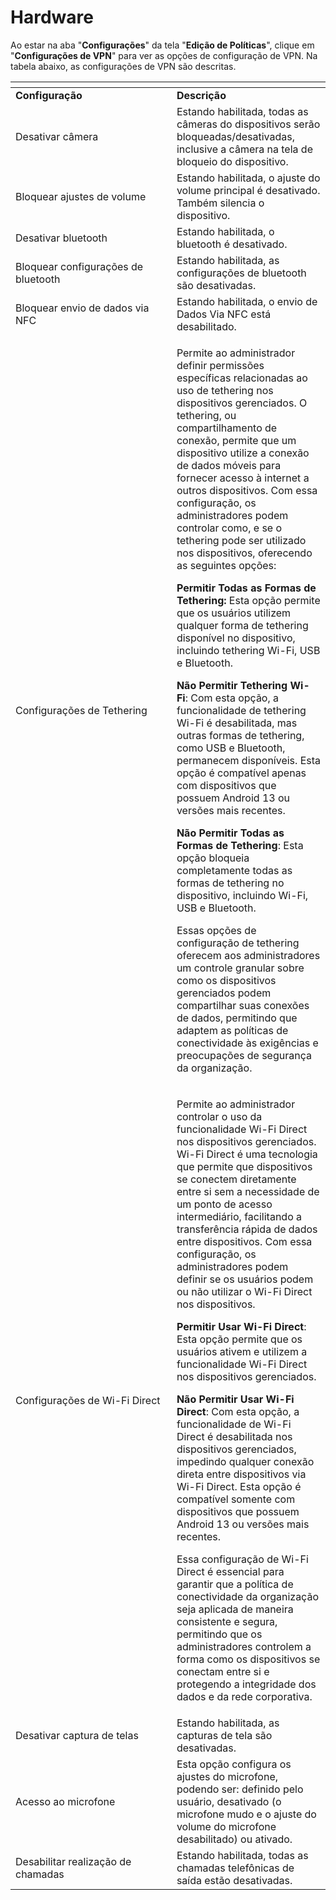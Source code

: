 # Hardware

Ao estar na aba "**Configurações**" da tela "**Edição de Políticas**", clique em "**Configurações de VPN**" para ver as opções de configuração de VPN. Na tabela abaixo, as configurações de VPN são descritas.

<table data-header-hidden><thead><tr><th width="241.90975742921768"></th><th></th></tr></thead><tbody><tr><td><strong>Configuração</strong></td><td><strong>Descrição</strong></td></tr><tr><td>Desativar câmera</td><td>Estando habilitada, todas as câmeras do dispositivos serão bloqueadas/desativadas, inclusive a câmera na tela de bloqueio do dispositivo.</td></tr><tr><td>Bloquear ajustes de volume</td><td>Estando habilitada, o ajuste do volume principal é desativado. Também silencia o dispositivo.</td></tr><tr><td>Desativar bluetooth</td><td>Estando habilitada, o bluetooth é desativado.</td></tr><tr><td>Bloquear configurações de bluetooth</td><td>Estando habilitada, as configurações de bluetooth são desativadas.</td></tr><tr><td>Bloquear envio de dados via NFC</td><td>Estando habilitada, o envio de Dados Via NFC está desabilitado.</td></tr><tr><td>Configurações de Tethering</td><td><p>Permite ao administrador definir permissões específicas relacionadas ao uso de tethering nos dispositivos gerenciados. O tethering, ou compartilhamento de conexão, permite que um dispositivo utilize a conexão de dados móveis para fornecer acesso à internet a outros dispositivos. Com essa configuração, os administradores podem controlar como, e se o tethering pode ser utilizado nos dispositivos, oferecendo as seguintes opções:</p><p><strong>Permitir Todas as Formas de Tethering:</strong> Esta opção permite que os usuários utilizem qualquer forma de tethering disponível no dispositivo, incluindo tethering Wi-Fi, USB e Bluetooth.</p><p><strong>Não Permitir Tethering Wi-Fi</strong>: Com esta opção, a funcionalidade de tethering Wi-Fi é desabilitada, mas outras formas de tethering, como USB e Bluetooth, permanecem disponíveis. Esta opção é compatível apenas com dispositivos que possuem Android 13 ou versões mais recentes.</p><p><strong>Não Permitir Todas as Formas de Tethering</strong>: Esta opção bloqueia completamente todas as formas de tethering no dispositivo, incluindo Wi-Fi, USB e Bluetooth.</p><p>Essas opções de configuração de tethering oferecem aos administradores um controle granular sobre como os dispositivos gerenciados podem compartilhar suas conexões de dados, permitindo que adaptem as políticas de conectividade às exigências e preocupações de segurança da organização.</p></td></tr><tr><td>Configurações de Wi-Fi Direct</td><td><p>Permite ao administrador controlar o uso da funcionalidade Wi-Fi Direct nos dispositivos gerenciados. Wi-Fi Direct é uma tecnologia que permite que dispositivos se conectem diretamente entre si sem a necessidade de um ponto de acesso intermediário, facilitando a transferência rápida de dados entre dispositivos. Com essa configuração, os administradores podem definir se os usuários podem ou não utilizar o Wi-Fi Direct nos dispositivos.</p><p><strong>Permitir Usar Wi-Fi Direct</strong>: Esta opção permite que os usuários ativem e utilizem a funcionalidade Wi-Fi Direct nos dispositivos gerenciados.</p><p><strong>Não Permitir Usar Wi-Fi Direct</strong>: Com esta opção, a funcionalidade de Wi-Fi Direct é desabilitada nos dispositivos gerenciados, impedindo qualquer conexão direta entre dispositivos via Wi-Fi Direct. Esta opção é compatível somente com dispositivos que possuem Android 13 ou versões mais recentes.</p><p>Essa configuração de Wi-Fi Direct é essencial para garantir que a política de conectividade da organização seja aplicada de maneira consistente e segura, permitindo que os administradores controlem a forma como os dispositivos se conectam entre si e protegendo a integridade dos dados e da rede corporativa.</p></td></tr><tr><td>Desativar captura de telas</td><td>Estando habilitada, as capturas de tela são desativadas.</td></tr><tr><td>Acesso ao microfone</td><td>Esta opção configura os ajustes do microfone, podendo ser: definido pelo usuário, desativado (o microfone mudo e o ajuste do volume do microfone desabilitado) ou ativado.</td></tr><tr><td>Desabilitar realização de chamadas</td><td>Estando habilitada, todas as chamadas telefônicas de saída estão desativadas.</td></tr></tbody></table>
